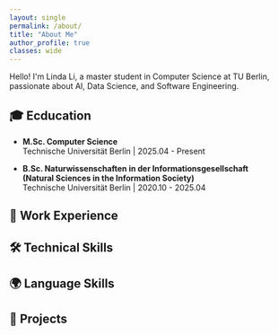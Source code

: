 ```yaml
---
layout: single
permalink: /about/
title: "About Me"
author_profile: true
classes: wide
---
```


Hello! I'm Linda Li, a master student in Computer Science at TU Berlin, passionate about AI, Data Science, and Software Engineering.


## 🎓 Ecducation

- **M.Sc. Computer Science**<br>
  Technische Universität Berlin | 2025.04 - Present

- **B.Sc. Naturwissenschaften in der Informationsgesellschaft**<br>
  **(Natural Sciences in the Information Society)**<br>
  Technische Universität Berlin | 2020.10 - 2025.04


## 💼 Work Experience


## 🛠️ Technical Skills



## 🌍 Language Skills


## 🚀 Projects


